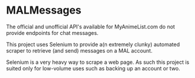 # MALMessages

The official and unofficial API's available for MyAnimeList.com do not provide endpoints for chat messages.

This project uses Selenium to provide a(n extremely clunky) automated scraper to retrieve (and send) messages on a MAL account.

Selenium is a very heavy way to scrape a web page. As such this project is suited only for low-volume uses such as backing up an account or two.
